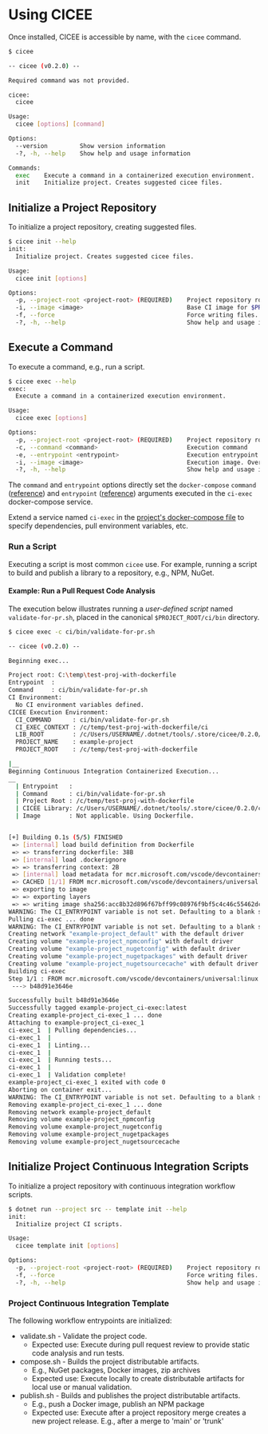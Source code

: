 # Using CICEE

Once installed, CICEE is accessible by name, with the `cicee` command.

```bash
$ cicee

-- cicee (v0.2.0) --

Required command was not provided.

cicee:
  cicee

Usage:
  cicee [options] [command]

Options:
  --version         Show version information
  -?, -h, --help    Show help and usage information

Commands:
  exec    Execute a command in a containerized execution environment.
  init    Initialize project. Creates suggested cicee files.
```

## Initialize a Project Repository

To initialize a project repository, creating suggested files.

```bash
$ cicee init --help
init:
  Initialize project. Creates suggested cicee files.

Usage:
  cicee init [options]

Options:
  -p, --project-root <project-root> (REQUIRED)    Project repository root directory [default: present working directory]
  -i, --image <image>                             Base CI image for $PROJECT_ROOT/ci/Dockerfile.
  -f, --force                                     Force writing files. Overwrites files which already exist.
  -?, -h, --help                                  Show help and usage information
```

## Execute a Command

To execute a command, e.g., run a script.

```bash
$ cicee exec --help
exec:
  Execute a command in a containerized execution environment.

Usage:
  cicee exec [options]

Options:
  -p, --project-root <project-root> (REQUIRED)    Project repository root directory [default: present working directory]
  -c, --command <command>                         Execution command
  -e, --entrypoint <entrypoint>                   Execution entrypoint
  -i, --image <image>                             Execution image. Overrides $PROJECT_ROOT/ci/Dockerfile.
  -?, -h, --help                                  Show help and usage information
```

The `command` and `entrypoint` options directly set the `docker-compose` `command` ([reference][docker-compose-command]) and `entrypoint` ([reference][docker-compose-entrypoint]) arguments executed in the `ci-exec` docker-compose service.

Extend a service named `ci-exec` in the [project's docker-compose file][] to specify dependencies, pull environment variables, etc.

### Run a Script

Executing a script is most common `cicee` use. For example, running a script to build and publish a library to a repository, e.g., NPM, NuGet.

#### Example: Run a Pull Request Code Analysis

The execution below illustrates running a _user-defined script_ named `validate-for-pr.sh`, placed in the canonical `$PROJECT_ROOT/ci/bin` directory.

```bash
$ cicee exec -c ci/bin/validate-for-pr.sh 

-- cicee (v0.2.0) --

Beginning exec...

Project root: C:\temp\test-proj-with-dockerfile
Entrypoint  :
Command     : ci/bin/validate-for-pr.sh
CI Environment:
  No CI environment variables defined.
CICEE Execution Environment:
  CI_COMMAND      : ci/bin/validate-for-pr.sh
  CI_EXEC_CONTEXT : /c/temp/test-proj-with-dockerfile/ci
  LIB_ROOT        : /c/Users/USERNAME/.dotnet/tools/.store/cicee/0.2.0/cicee/0.2.0/tools/net5.0/any/lib
  PROJECT_NAME    : example-project
  PROJECT_ROOT    : /c/temp/test-proj-with-dockerfile

|__
Beginning Continuous Integration Containerized Execution...
__
  | Entrypoint   :
  | Command      : ci/bin/validate-for-pr.sh
  | Project Root : /c/temp/test-proj-with-dockerfile
  | CICEE Library: /c/Users/USERNAME/.dotnet/tools/.store/cicee/0.2.0/cicee/0.2.0/tools/net5.0/any/lib
  | Image        : Not applicable. Using Dockerfile.


[+] Building 0.1s (5/5) FINISHED
 => [internal] load build definition from Dockerfile                                                                                                             0.0s 
 => => transferring dockerfile: 38B                                                                                                                              0.0s 
 => [internal] load .dockerignore                                                                                                                                0.0s 
 => => transferring context: 2B                                                                                                                                  0.0s 
 => [internal] load metadata for mcr.microsoft.com/vscode/devcontainers/universal:linux                                                                          0.0s 
 => CACHED [1/1] FROM mcr.microsoft.com/vscode/devcontainers/universal:linux                                                                                     0.0s 
 => exporting to image                                                                                                                                           0.0s 
 => => exporting layers                                                                                                                                          0.0s 
 => => writing image sha256:acc8b32d896f67bff99c08976f9bf5c4c46c55462dc17960fd1927ecec06e23c                                                                     0.0s 
WARNING: The CI_ENTRYPOINT variable is not set. Defaulting to a blank string.
Pulling ci-exec ... done
WARNING: The CI_ENTRYPOINT variable is not set. Defaulting to a blank string.
Creating network "example-project_default" with the default driver
Creating volume "example-project_npmconfig" with default driver
Creating volume "example-project_nugetconfig" with default driver
Creating volume "example-project_nugetpackages" with default driver
Creating volume "example-project_nugetsourcecache" with default driver
Building ci-exec
Step 1/1 : FROM mcr.microsoft.com/vscode/devcontainers/universal:linux AS build-environment
 ---> b48d91e3646e

Successfully built b48d91e3646e
Successfully tagged example-project_ci-exec:latest
Creating example-project_ci-exec_1 ... done
Attaching to example-project_ci-exec_1
ci-exec_1  | Pulling dependencies...
ci-exec_1  |
ci-exec_1  | Linting...
ci-exec_1  |
ci-exec_1  | Running tests...
ci-exec_1  |
ci-exec_1  | Validation complete!
example-project_ci-exec_1 exited with code 0
Aborting on container exit...
WARNING: The CI_ENTRYPOINT variable is not set. Defaulting to a blank string.
Removing example-project_ci-exec_1 ... done
Removing network example-project_default
Removing volume example-project_npmconfig
Removing volume example-project_nugetconfig
Removing volume example-project_nugetpackages
Removing volume example-project_nugetsourcecache
```

## Initialize Project Continuous Integration Scripts

To initialize a project repository with continuous integration workflow scripts.

```bash
$ dotnet run --project src -- template init --help
init:
  Initialize project CI scripts.

Usage:
  cicee template init [options]

Options:
  -p, --project-root <project-root> (REQUIRED)    Project repository root directory [default: present working directory]
  -f, --force                                     Force writing files. Overwrites files which already exist.
  -?, -h, --help                                  Show help and usage information
```

### Project Continuous Integration Template

The following workflow entrypoints are initialized:

* validate.sh - Validate the project code.
  * Expected use: Execute during pull request review to provide static code analysis and run tests.
* compose.sh  - Builds the project distributable artifacts.
  * E.g., NuGet packages, Docker images, zip archives
  * Expected use: Execute locally to create distributable artifacts for local use or manual validation.
* publish.sh  - Builds and publishes the project distributable artifacts.
  * E.g., push a Docker image, publish an NPM package
  * Expected use: Execute after a project repository merge creates a new project release. E.g., after a merge to 'main' or 'trunk'


[docker-compose-command]: https://docs.docker.com/compose/compose-file/compose-file-v3/#command
[docker-compose-entrypoint]: https://docs.docker.com/compose/compose-file/compose-file-v3/#entrypoint
[project's docker-compose file]: ../use/project-structure.md
